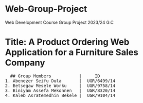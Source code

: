 # Web-Group-Project
Web Development Course Group Project 2023/24 G.C 
# Title: A Product Ordering Web Application for a Furniture Sales Company 
<pre>
  ## Group Members           |     ID
1. Abenezer Seifu Dula       |  UGR/6499/14
2. Betsegaw Mesele Worku     |  UGR/9758/14
3. Biniyam Assefa Mekonnen   |  UGR/8320/14
4. Kaleb Asratemedhin Bekele |  UGR/9104/14
</pre>
